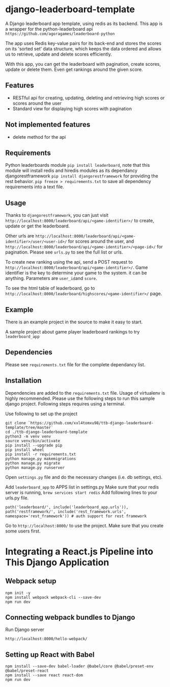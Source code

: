 django-leaderboard-template
===========================

A Django leaderboard app template, using redis as its backend. This app is a wrapper for the python-leaderboard api `https://github.com/agoragames/leaderboard-python`

The app uses Redis key-value pairs for its back-end and stores the scores on its 'sorted set' data structure, which keeps the data ordered and allows us to retrieve, update and delete scores efficiently.

With this app, you can get the leaderboard with pagination, create scores, update or delete them. Even get rankings around the given score.

Features
--------

* RESTful api for creating, updating, deleting and retrieving high scores or scores around the user
* Standard view for displaying high scores with pagination

Not implemented features
------------------------

* delete method for the api

Requirements
------------

Python leaderboards module `pip install leaderboard`, note that this module will install redis and hiredis modules as its dependancy djangorestframework `pip install djangorestframework` for providing the rest behavior. `pip freeze > requirements.txt` to save all dependency requirements into a text file.

Usage
-----

Thanks to `djangorestframework`, you can just visit `http://localhost:8000/leaderboard/api/<game-identifier>/` to create, update or get the leaderboard.

Other urls are `http://localhost:8000/leaderboard/api/<game-identifier>/user/<user-id>/` for scores around the user, and `http://localhost:8000/leaderboard/api/<game-identifier>/<page-id>/` for pagination. Please see `urls.py` to see the full list or urls.

To create new ranking using the api, send a POST request to `http://localhost:8000/leaderboard/api/<game-identifier>/`. Game identifier is the key to determine your game to the system. it can be anything. Parameters are `user_id`and `score`.

To see the html table of leaderboard, go to `http://localhost:8000/leaderboard/highscores/<game-identifier>/` page.

Example
-------

There is an example project in the source to make it easy to start.

A sample project about game player leaderboard rankings to try `leaderboard_app`

Dependencies
------------

Please see `requirements.txt` file for the complete dependancy list.

Installation
------------

Dependencies are added to the `requirements.txt` file. Usage of virtualenv is highly recommended. Please use the following steps to run this sample django project. Following steps requires using a terminal.

Use following to set up the project

    git clone `https://github.com/xxl4tomxu98/ttb-django-leaderboard-template/tree/master`
    cd ./ttb-django-leaderboard-template
    python3 -m venv venv
    source venv/bin/activate
    pip install --upgrade pip
    pip install wheel
    pip install -r requirements.txt    
    python manage.py makemigrations
    python manage.py migrate      
    python manage.py runserver     

Open `settings.py` file and do the necessary changes (i.e. db settings, etc).

Add `leaderboard_app` to APPS list in settings.py
Make sure that your redis server is running, `brew services start redis`
Add following lines to your urls.py file.

    path('leaderboard/', include('leaderboard_app.urls')),
    path('restframework/', include('rest_framework.urls', namespace='rest_framework')) # auth support for rest framework

Go to `http://localhost:8000/` to use the project. Make sure that you create some users first.


Integrating a React.js Pipeline into This Django Application
============================================================

Webpack setup
-------------
    npm init -y
    npm install webpack webpack-cli --save-dev
    npm run dev

Connecting webpack bundles to Django
------------------------------------
Run Django server

    http://localhost:8000/hello-webpack/

Setting up React with Babel
---------------------------
    npm install --save-dev babel-loader @babel/core @babel/preset-env @babel/preset-react
    npm install --save react react-dom
    npm run dev

